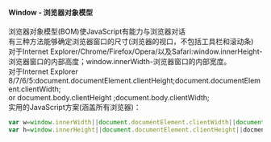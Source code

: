 #### Window - 浏览器对象模型
浏览器对象模型(BOM)使JavaScript有能力与浏览器对话<br>
有三种方法能够确定浏览器窗口的尺寸(浏览器的视口，不包括工具栏和滚动条)<br>
对于Internet Explorer/Chrome/Firefox/Opera/以及Safari:window.innerHeight-浏览器窗口的内部高度；window.innerWidth-浏览器窗口的内部宽度。<br>
对于Internet Explorer 8/7/6/5:document.documentElement.clientHeight;document.documentElement.clientWidth;<br>
or document.body.clientHeight ;document.body.clientWidth;<br>
    实用的JavaScript方案(涵盖所有浏览器)：
```javascript
var w=window.innerWidth||document.documentElement.clientWidth||document.body.clientWidth;
var h=window.innerHeight||document.documentElement.clientHeight||docment.body.clientHeight;
```
